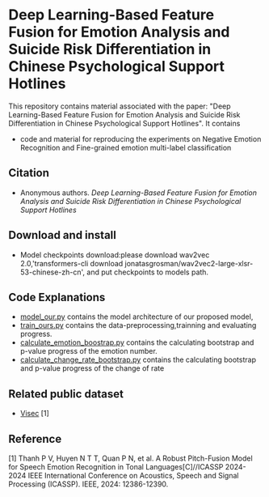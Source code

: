 # Deep Learning-Based Feature Fusion for Emotion Analysis and Suicide Risk Differentiation in Chinese Psychological Support Hotlines

This repository contains material associated with the paper: "Deep Learning-Based Feature Fusion for Emotion Analysis and Suicide Risk Differentiation in Chinese Psychological Support Hotlines". 
It contains
- code and material for reproducing the experiments on Negative Emotion Recognition and Fine-grained emotion multi-label classification
## Citation
- Anonymous authors. *Deep Learning-Based Feature Fusion for Emotion Analysis and Suicide Risk Differentiation in Chinese Psychological Support Hotlines*
## Download and install
- Model checkpoints download:please download  wav2vec 2.0,'transformers-cli download jonatasgrosman/wav2vec2-large-xlsr-53-chinese-zh-cn', and put checkpoints to models path.
## Code Explanations
- [model_our.py](https://github.com/Sco-field/Speechemotionrecognition/blob/main/model_our.py) contains the model architecture of our proposed model,
- [train_ours.py](https://github.com/Sco-field/Speechemotionrecognition/blob/main/train_ours.py) contains the data-preprocessing,trainning and evaluating progress.
- [calculate_emotion_boostrap.py](https://github.com/Sco-field/Speechemotionrecognition/blob/main/calculate_emotion_bootstrap.py) contains the calculating bootstrap and p-value progress of the emotion number.
- [calculate_change_rate_bootstrap.py](https://github.com/Sco-field/Speechemotionrecognition/blob/main/calculate_change_rate_bootstrap.py) contains the calculating bootstrap and p-value progress of the change of rate

## Related public dataset
- [Visec](https://drive.google.com/file/d/1wAK6XcQBZgusyB8sDxlmuC3GhWbNUqCM/view?usp=sharing) [1]

## Reference
[1] Thanh P V, Huyen N T T, Quan P N, et al. A Robust Pitch-Fusion Model for Speech Emotion Recognition in Tonal Languages[C]//ICASSP 2024-2024 IEEE International Conference on Acoustics, Speech and Signal Processing (ICASSP). IEEE, 2024: 12386-12390.



